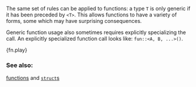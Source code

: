 The same set of rules can be applied to functions: a type `T` is only
generic if it has been preceded by `<T>`. This allows functions to have
a variety of forms, some which may have surprising consequences.

Generic function usage also sometimes requires explicitly specializing
the call. An explicitly specialized function call looks like:
`fun::<A, B, ...>()`.

{fn.play}

### See also:

[functions][fn] and [`struct`s][structs]

[fn]: /fn.html
[structs]: /custom_types/structs.html
